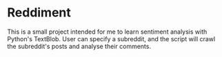 # Reddiment

This is a small project intended for me to learn sentiment analysis with Python's TextBlob.  User can specify a subreddit, and the script will crawl
the subreddit's posts and analyse their comments.
